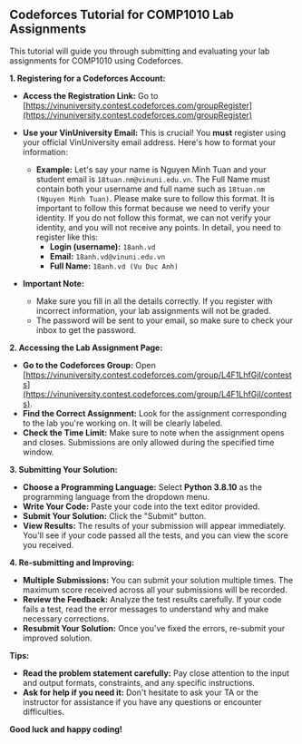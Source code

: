##  Codeforces Tutorial for COMP1010 Lab Assignments 

This tutorial will guide you through submitting and evaluating your lab assignments for COMP1010 using Codeforces.

**1. Registering for a Codeforces Account:**

* **Access the Registration Link:** Go to [https://vinuniversity.contest.codeforces.com/groupRegister](https://vinuniversity.contest.codeforces.com/groupRegister)
* **Use your VinUniversity Email:** This is crucial!  You **must** register using your official VinUniversity email address.  Here's how to format your information:

   - **Example:** Let's say your name is Nguyen Minh Tuan and your student email is `18tuan.nm@vinuni.edu.vn`. The Full Name must contain both your username and full name such as `18tuan.nm (Nguyen Minh Tuan)`. Please make sure to follow this format. It is important to follow this format because we need to verify your identity. If you do not follow this format, we can not verify your identity, and you will not receive any points. In detail, you need to register like this:
      - **Login (username):** `18anh.vd`
      - **Email:** `18anh.vd@vinuni.edu.vn`
      - **Full Name:** `18anh.vd (Vu Duc Anh)`
    

* **Important Note:** 
    - Make sure you fill in all the details correctly.  If you register with incorrect information, your lab assignments will not be graded.
    - The password will be sent to your email, so make sure to check your inbox to get the password.

**2. Accessing the Lab Assignment Page:**

* **Go to the Codeforces Group:** Open [https://vinuniversity.contest.codeforces.com/group/L4F1LhfGjI/contests](https://vinuniversity.contest.codeforces.com/group/L4F1LhfGjI/contests).
* **Find the Correct Assignment:** Look for the assignment corresponding to the lab you're working on. It will be clearly labeled. 
* **Check the Time Limit:** Make sure to note when the assignment opens and closes.  Submissions are only allowed during the specified time window.

**3. Submitting Your Solution:**

* **Choose a Programming Language:** Select **Python 3.8.10** as the programming language from the dropdown menu.
* **Write Your Code:**  Paste your code into the text editor provided. 
* **Submit Your Solution:** Click the "Submit" button. 
* **View Results:**  The results of your submission will appear immediately. You'll see if your code passed all the tests, and you can view the score you received.

**4. Re-submitting and Improving:**

* **Multiple Submissions:**  You can submit your solution multiple times. The maximum score received across all your submissions will be recorded.
* **Review the Feedback:** Analyze the test results carefully. If your code fails a test, read the error messages to understand why and make necessary corrections.
* **Resubmit Your Solution:** Once you've fixed the errors, re-submit your improved solution.

**Tips:**

* **Read the problem statement carefully:** Pay close attention to the input and output formats, constraints, and any specific instructions.
* **Ask for help if you need it:** Don't hesitate to ask your TA or the instructor for assistance if you have any questions or encounter difficulties.

**Good luck and happy coding!**
